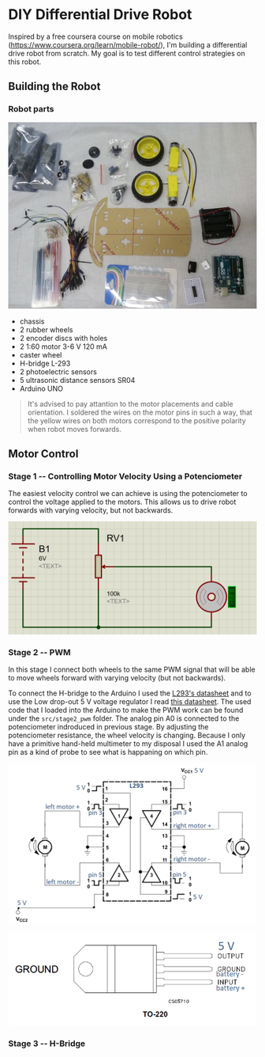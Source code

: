 # DIY Differential Drive Robot

Inspired by a free coursera course on mobile robotics (https://www.coursera.org/learn/mobile-robot/), I'm building a differential drive robot from scratch. My goal is to test different control strategies on this robot.

## Building the Robot

### Robot parts
![robot parts](img/all_parts_tiny.jpg)
- chassis
- 2 rubber wheels
- 2 encoder discs with holes
- 2 1:60 motor 3-6 V 120 mA
- caster wheel
- H-bridge L-293
- 2 photoelectric sensors
- 5 ultrasonic distance sensors SR04
- Arduino UNO

> It's advised to pay attantion to the motor placements and cable orientation. I soldered the wires on the motor pins in such a way, that the yellow wires on both motors correspond to the positive polarity when robot moves forwards.

## Motor Control

### Stage 1 -- Controlling Motor Velocity Using a Potenciometer
The easiest velocity control we can achieve is using the potenciometer to control the voltage applied to the motors. This allows us to drive robot forwards with varying velocity, but not backwards.

![stage1 scheme](img/scheme_stage1_potenciometer.png)

### Stage 2 -- PWM

In this stage I connect both wheels to the same PWM signal that will be able to move wheels forward with varying velocity (but not backwards).

To connect the H-bridge to the Arduino I used the [L293's datasheet](datasheets/L293_H-Bridge.pdf) and to use the Low drop-out 5 V voltage regulator I read [this datasheet](datasheets/LDO-L78S05CV.pdf). The used code that I loaded into the Arduino to make the PWM work can be found under the `src/stage2_pwm` folder. The analog pin A0 is connected to the potenciometer indroduced in previous stage. By adjusting the potenciometer resistance, the wheel velocity is changing. Because I only have a primitive hand-held multimeter to my disposal I used the A1 analog pin as a kind of probe to see what is happaning on which pin.

![stage1 scheme](img/scheme_stage2_h-bridge.png)

![stage1 scheme](img/scheme_stage2_LDO.png)

### Stage 3 -- H-Bridge